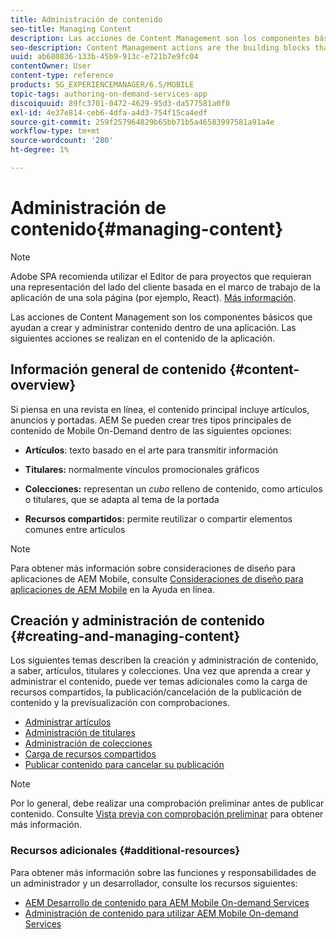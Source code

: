 ```yaml
---
title: Administración de contenido
seo-title: Managing Content
description: Las acciones de Content Management son los componentes básicos que ayudan a crear y administrar contenido dentro de una aplicación. Siga esta página para obtener más información.
seo-description: Content Management actions are the building blocks that help to create and manage content within an application. Follow this page to learn more.
uuid: ab680836-133b-45b9-913c-e721b7e9fc04
contentOwner: User
content-type: reference
products: SG_EXPERIENCEMANAGER/6.5/MOBILE
topic-tags: authoring-on-demand-services-app
discoiquuid: 89fc3701-0472-4629-95d3-da577581a0f0
exl-id: 4e37e814-ceb6-4dfa-a4d3-754f15ca4edf
source-git-commit: 259f257964829b65bb71b5a46583997581a91a4e
workflow-type: tm+mt
source-wordcount: '280'
ht-degree: 1%

---
```


# Administración de contenido{#managing-content}

>[!NOTE]
>
>Adobe SPA recomienda utilizar el Editor de para proyectos que requieran una representación del lado del cliente basada en el marco de trabajo de la aplicación de una sola página (por ejemplo, React). [Más información](/help/sites-developing/spa-overview.md).

Las acciones de Content Management son los componentes básicos que ayudan a crear y administrar contenido dentro de una aplicación. Las siguientes acciones se realizan en el contenido de la aplicación.

## Información general de contenido {#content-overview}

Si piensa en una revista en línea, el contenido principal incluye artículos, anuncios y portadas. AEM Se pueden crear tres tipos principales de contenido de Mobile On-Demand dentro de las siguientes opciones:

* **Artículos**: texto basado en el arte para transmitir información
* **Titulares:** normalmente vínculos promocionales gráficos
* **Colecciones:** representan un *cubo* relleno de contenido, como artículos o titulares, que se adapta al tema de la portada

* **Recursos compartidos:** permite reutilizar o compartir elementos comunes entre artículos

>[!NOTE]
>
>Para obtener más información sobre consideraciones de diseño para aplicaciones de AEM Mobile, consulte [Consideraciones de diseño para aplicaciones de AEM Mobile](https://helpx.adobe.com/digital-publishing-solution/help/design-app.html) en la Ayuda en línea.

## Creación y administración de contenido {#creating-and-managing-content}

Los siguientes temas describen la creación y administración de contenido, a saber, artículos, titulares y colecciones. Una vez que aprenda a crear y administrar el contenido, puede ver temas adicionales como la carga de recursos compartidos, la publicación/cancelación de la publicación de contenido y la previsualización con comprobaciones.

* [Administrar artículos](/help/mobile/mobile-on-demand-managing-articles.md)
* [Administración de titulares](/help/mobile/mobile-on-demand-managing-banners.md)
* [Administración de colecciones](/help/mobile/mobile-on-demand-managing-collections.md)
* [Carga de recursos compartidos](/help/mobile/mobile-on-demand-shared-resources.md)
* [Publicar contenido para cancelar su publicación](/help/mobile/mobile-on-demand-publishing-unpublishing.md)

>[!NOTE]
>
>Por lo general, debe realizar una comprobación preliminar antes de publicar contenido. Consulte [Vista previa con comprobación preliminar](/help/mobile/aem-mobile-manage-ondemand-services.md) para obtener más información.

### Recursos adicionales {#additional-resources}

Para obtener más información sobre las funciones y responsabilidades de un administrador y un desarrollador, consulte los recursos siguientes:

* [AEM Desarrollo de contenido para AEM Mobile On-demand Services](/help/mobile/aem-mobile-on-demand.md)
* [Administración de contenido para utilizar AEM Mobile On-demand Services](/help/mobile/aem-mobile.md)
